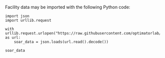 Facility data may be imported with the following Python code:

```
import json
import urllib.request

with urllib.request.urlopen("https://raw.githubusercontent.com/optimatorlab/SOAR/master/data/soar.json") as url:
    soar_data = json.loads(url.read().decode())

soar_data
```
